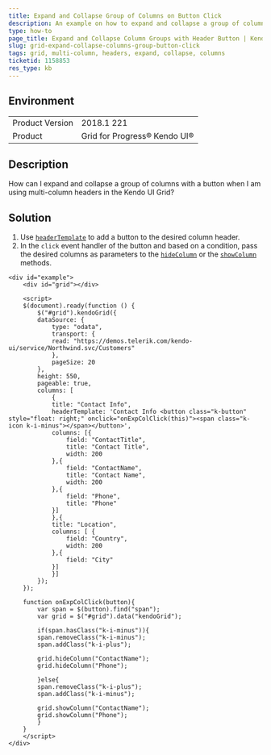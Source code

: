 ```yaml
---
title: Expand and Collapse Group of Columns on Button Click
description: An example on how to expand and collapse a group of columns on a button click in the Kendo UI Grid.
type: how-to
page_title: Expand and Collapse Column Groups with Header Button | Kendo UI Grid for jQuery
slug: grid-expand-collapse-columns-group-button-click
tags: grid, multi-column, headers, expand, collapse, columns
ticketid: 1158853
res_type: kb
---
```


## Environment

<table>
	<tr>
		<td>Product Version</td>
		<td>2018.1 221</td>
	</tr>
	<tr>
		<td>Product</td>
		<td>Grid for Progress® Kendo UI®</td>
	</tr>
</table>

## Description

How can I expand and collapse a group of columns with a button when I am using multi-column headers in the Kendo UI Grid?

## Solution

1. Use [`headerTemplate`](https://docs.telerik.com/kendo-ui/api/javascript/ui/grid/configuration/columns.headertemplate) to add a button to the desired column header.
1. In the `click` event handler of the button and based on a condition, pass the desired columns as parameters to the [`hideColumn`](https://docs.telerik.com/kendo-ui/api/javascript/ui/grid/methods/hidecolumn) or the [`showColumn`](https://docs.telerik.com/kendo-ui/api/javascript/ui/grid/methods/showcolumn) methods.

```dojo
<div id="example">
	<div id="grid"></div>

	<script>
	$(document).ready(function () {
		$("#grid").kendoGrid({
		dataSource: {
			type: "odata",
			transport: {
			read: "https://demos.telerik.com/kendo-ui/service/Northwind.svc/Customers"
			},
			pageSize: 20
		},
		height: 550,
		pageable: true,
		columns: [
			{
			title: "Contact Info",
			headerTemplate: 'Contact Info <button class="k-button" style="float: right;" onclick="onExpColClick(this)"><span class="k-icon k-i-minus"></span></button>',
			columns: [{
				field: "ContactTitle",
				title: "Contact Title",
				width: 200
			},{
				field: "ContactName",
				title: "Contact Name",
				width: 200
			},{
				field: "Phone",
				title: "Phone"
			}]
			},{
			title: "Location",
			columns: [ {
				field: "Country",
				width: 200
			},{
				field: "City"
			}]
			}]
		});
	});

	function onExpColClick(button){
		var span = $(button).find("span");
		var grid = $("#grid").data("kendoGrid");

		if(span.hasClass("k-i-minus")){
		span.removeClass("k-i-minus");
		span.addClass("k-i-plus");

		grid.hideColumn("ContactName");
		grid.hideColumn("Phone");

		}else{
		span.removeClass("k-i-plus");
		span.addClass("k-i-minus");

		grid.showColumn("ContactName");
		grid.showColumn("Phone");
		}
	}
	</script>
</div>
```
